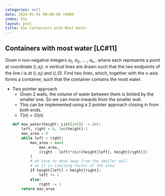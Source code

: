 ```yaml
---
categories: null
date: 2024-01-01 00:00:00 +0000
index: 01e
layout: post
title: 01e Containers with Most Water
---
```


## Containers with most water [LC#11]
Given $n$ non-negative integers $a_1$, $a_2$, ... , $a_n$ , where each represents a point at coordinate $(i, a_i)$. $n$ vertical lines are drawn such that the two endpoints of the line $i$ is at $(i, a_i)$ and $(i, 0)$. Find two lines, which, together with the x-axis forms a container, such that the container contains the most water.

- Two pointer approach
    - Given 2 walls, the volume of water between them is limited by the smaller one. So we can move inwards from the smaller wall.
    - This can be implemented using a 2 pointer approach closing in from both ends.
    - $T(n) = O(n)$
    ```python
    def max_water(height: List[int]) -> int:
        left, right = 0, len(height)-1
        max_area = 0
        while left < right:
            max_area = max(
                max_area, 
                (right - left)*(min(height[left], height[right])) 
            )
            # we have to move away from the smaller wall
            # as it is limiting factor of the area
            if height[left] < height[right]:
                left += 1
            else:
                right -= 1
        return max_area
    ```